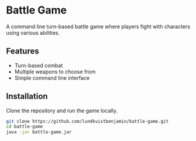 # Battle Game
A command line turn-based battle game where players fight with characters using various abilities.

## Features
- Turn-based combat
- Multiple weapons to choose from
- Simple command line interface

## Installation
Clone the repository and run the game locally.

```bash
git clone https://github.com/lundkvistbenjamin/battle-game.git
cd battle-game
java -jar battle-game.jar
